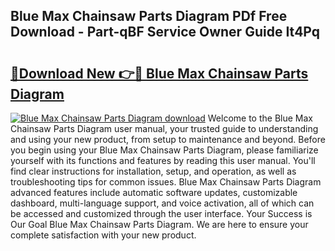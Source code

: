 ## Blue Max Chainsaw Parts Diagram PDf Free Download - Part-qBF Service Owner Guide It4Pq

# <h2><a href="http://dfk2lg.blite.top/?on=Blue+Max+Chainsaw+Parts+Diagram">🔗Download New 👉🔴 Blue Max Chainsaw Parts Diagram</a></h2>

[![Blue Max Chainsaw Parts Diagram download](https://i.imgur.com/lujVjoI.png)](http://dfk2lg.blite.top/?on=Blue+Max+Chainsaw+Parts+Diagram)
Welcome to the Blue Max Chainsaw Parts Diagram user manual, your trusted guide to understanding and using your new product, from setup to maintenance and beyond. Before you begin using your Blue Max Chainsaw Parts Diagram, please familiarize yourself with its functions and features by reading this user manual. You'll find clear instructions for installation, setup, and operation, as well as troubleshooting tips for common issues. Blue Max Chainsaw Parts Diagram advanced features include automatic software updates, customizable dashboard, multi-language support, and voice activation, all of which can be accessed and customized through the user interface. Your Success is Our Goal Blue Max Chainsaw Parts Diagram. We are here to ensure your complete satisfaction with your new product.
